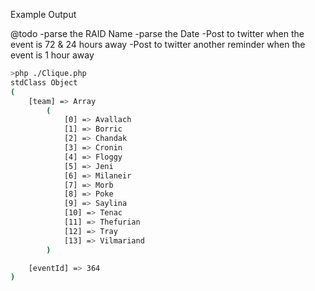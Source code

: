 Example Output

@todo
-parse the RAID Name
-parse the Date
-Post to twitter when the event is 72 & 24 hours away
-Post to twitter another reminder when the event is 1 hour away

```bash
>php ./Clique.php
stdClass Object
(
    [team] => Array
        (
            [0] => Avallach
            [1] => Borric
            [2] => Chandak
            [3] => Cronin
            [4] => Floggy
            [5] => Jeni
            [6] => Milaneir
            [7] => Morb
            [8] => Poke
            [9] => Saylina
            [10] => Tenac
            [11] => Thefurian
            [12] => Tray
            [13] => Vilmariand
        )

    [eventId] => 364
)
```